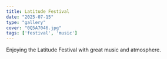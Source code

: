 ```yaml
---
title: Latitude Festival
date: "2025-07-15"
type: "gallery"
cover: "0Q5A7046.jpg"
tags: ['festival', 'music']
---
```


Enjoying the Latitude Festival with great music and atmosphere.